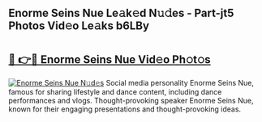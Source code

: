 ## Enorme Seins Nue Le𝚊k𝚎d N𝚞𝚍es - Part-jt5 Photos Vid𝚎o Le𝚊ks b6LBy

# <h2><a href="http://fb2mqg.evod.top/?m=Enorme+Seins+Nue">🔗 👉🔴 Enorme Seins Nue Vid𝚎o Ph𝚘t𝚘s</a></h2>

[![Enorme Seins Nue N𝚞d𝚎s](https://i.imgur.com/8V9OHl7.gif)](http://fb2mqg.evod.top/?m=Enorme+Seins+Nue)
Social media personality Enorme Seins Nue, famous for sharing lifestyle and dance content, including dance performances and vlogs. Thought-provoking speaker Enorme Seins Nue, known for their engaging presentations and thought-provoking ideas. 
